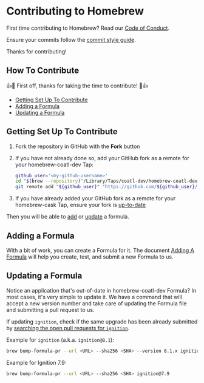 # Contributing to Homebrew

First time contributing to Homebrew? Read our [Code of Conduct](https://github.com/coatl-dev/homebrew-coatl-dev/blob/HEAD/CODE_OF_CONDUCT.md).

Ensure your commits follow the [commit style guide](https://docs.brew.sh/Formula-Cookbook#commit).

Thanks for contributing!

## How To Contribute

:+1::tada: First off, thanks for taking the time to contribute! :tada::+1:

* [Getting Set Up To Contribute](#getting-set-up-to-contribute)
* [Adding a Formula](#adding-a-formula)
* [Updating a Formula](#updating-a-formula)

## Getting Set Up To Contribute

1. Fork the repository in GitHub with the **Fork** button
2. If you have not already done so, add your GitHub fork as a remote for your homebrew-coatl-dev Tap:

    ```sh
    github_user='<my-github-username>'
    cd "$(brew --repository)"/Library/Taps/coatl-dev/homebrew-coatl-dev
    git remote add "${github_user}" "https://github.com/${github_user}/homebrew-coatl-dev"
    ```

3. If you have already added your GitHub fork as a remote for your homebrew-cask Tap, ensure your fork is [up-to-date](https://help.github.com/articles/merging-an-upstream-repository-into-your-fork/)

Then you will be able to [add](#adding-a-formula) or [update](#updating-a-formula) a formula.

## Adding a Formula

With a bit of work, you can create a Formula for it. The document [Adding A Formula](https://docs.brew.sh/Adding-Software-to-Homebrew) will help you create, test, and submit a new Formula to us.

## Updating a Formula

Notice an application that's out-of-date in homebrew-coatl-dev Formula? In most cases, it's very simple to update it. We have a command that will accept a new version number and take care of updating the Formula file and submitting a pull request to us.

If updating `ignition`, check if the same upgrade has been already submitted by [searching the open pull requests for `ignition`](https://github.com/coatl-dev/homebrew-coatl-dev/pulls?utf8=✓&q=is%3Apr+is%3Aopen+ignition).

Example for `ignition` (a.k.a. `ignition@8.1`):

```sh
brew bump-formula-pr --url <URL> --sha256 <SHA> --version 8.1.x ignition
```

Example for Ignition 7.9:

```sh
brew bump-formula-pr --url <URL> --sha256 <SHA> ignition@7.9
```
